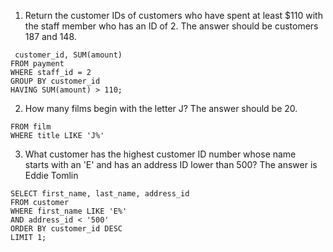 1. Return the customer IDs of customers who have spent at least $110 with the staff member who has an ID of 2. The answer should be customers 187 and 148.
```
 customer_id, SUM(amount)
FROM payment
WHERE staff_id = 2
GROUP BY customer_id
HAVING SUM(amount) > 110;
```

2. How many films begin with the letter J? The answer should be 20.
```SELECT count(*)
FROM film
WHERE title LIKE 'J%'
```

3. What customer has the highest customer ID number whose name starts with an 'E' and has an address ID lower than 500? The answer is Eddie Tomlin
```
SELECT first_name, last_name, address_id
FROM customer
WHERE first_name LIKE 'E%'
AND address_id < '500'
ORDER BY customer_id DESC
LIMIT 1;
```

